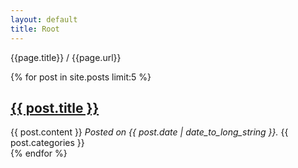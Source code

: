 ```yaml
---
layout: default
title: Root
---
```


{{page.title}} / {{page.url}}

{% for post in site.posts limit:5 %}
<article>
  <h1 id="{{post.title}}"><a href="{{ post.url }}">{{ post.title }}</a></h1>
  {{ post.content }}
  <em>Posted on {{ post.date | date_to_long_string }}.</em>
  {{ post.categories }}
</article>
{% endfor %}
